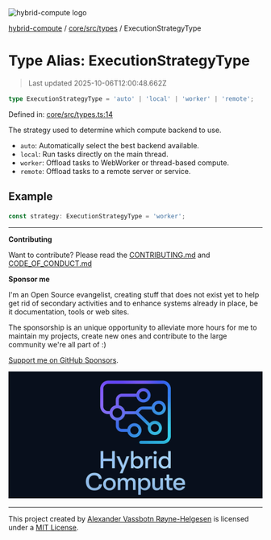 <div><img alt="hybrid-compute logo" src="https://raw.githubusercontent.com/phun-ky/hybrid-compute/main/public/logo-hybrid-compute-horizontal-colored-package.svg?raw=true" style="max-height:32px;"/></div>

[hybrid-compute](../../../../README.md) / [core/src/types](../README.md) /
ExecutionStrategyType

# Type Alias: ExecutionStrategyType

> Last updated 2025-10-06T12:00:48.662Z

```ts
type ExecutionStrategyType = 'auto' | 'local' | 'worker' | 'remote';
```

Defined in:
[core/src/types.ts:14](https://github.com/phun-ky/hybrid-compute/blob/main/packages/core/src/types.ts#L14)

The strategy used to determine which compute backend to use.

- `auto`: Automatically select the best backend available.
- `local`: Run tasks directly on the main thread.
- `worker`: Offload tasks to WebWorker or thread-based compute.
- `remote`: Offload tasks to a remote server or service.

## Example

```ts
const strategy: ExecutionStrategyType = 'worker';
```

---

**Contributing**

Want to contribute? Please read the
[CONTRIBUTING.md](https://github.com/phun-ky/hybrid-compute/blob/main/CONTRIBUTING.md)
and
[CODE_OF_CONDUCT.md](https://github.com/phun-ky/hybrid-compute/blob/main/CODE_OF_CONDUCT.md)

**Sponsor me**

I'm an Open Source evangelist, creating stuff that does not exist yet to help
get rid of secondary activities and to enhance systems already in place, be it
documentation, tools or web sites.

The sponsorship is an unique opportunity to alleviate more hours for me to
maintain my projects, create new ones and contribute to the large community
we're all part of :)

[Support me on GitHub Sponsors](https://github.com/sponsors/phun-ky).

![@hybrid-compute banner with logo and text](https://github.com/phun-ky/hybrid-compute/blob/main/public/logo-banner.png?raw=true)

---

This project created by [Alexander Vassbotn Røyne-Helgesen](http://phun-ky.net)
is licensed under a [MIT License](https://choosealicense.com/licenses/mit/).
